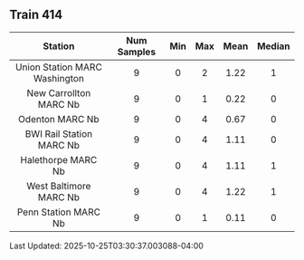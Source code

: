 ## Train 414

| Station | Num Samples | Min | Max | Mean | Median |
| :-----: | :---------: | :-: | :-: | :--: | :----: |
| Union Station MARC Washington | 9 | 0 | 2 | 1.22 | 1 |
| New Carrollton MARC Nb | 9 | 0 | 1 | 0.22 | 0 |
| Odenton MARC Nb | 9 | 0 | 4 | 0.67 | 0 |
| BWI Rail Station MARC Nb | 9 | 0 | 4 | 1.11 | 0 |
| Halethorpe MARC Nb | 9 | 0 | 4 | 1.11 | 1 |
| West Baltimore MARC Nb | 9 | 0 | 4 | 1.22 | 1 |
| Penn Station MARC Nb | 9 | 0 | 1 | 0.11 | 0 |


Last Updated: 2025-10-25T03:30:37.003088-04:00